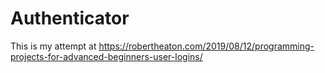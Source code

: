 # Authenticator
This is my attempt at https://robertheaton.com/2019/08/12/programming-projects-for-advanced-beginners-user-logins/
